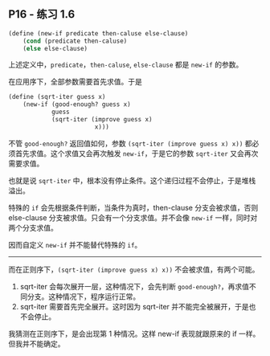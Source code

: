 ## P16 - 练习 1.6

``` Scheme
(define (new-if predicate then-caluse else-clause)
    (cond (predicate then-caluse)
    (else else-clause)
```

上述定义中，`predicate`，`then-caluse`, `else-clause` 都是 `new-if` 的参数。

在应用序下，全部参数需要首先求值。于是

``` Scheme
(define (sqrt-iter guess x)
    (new-if (good-enough? guess x)
            guess
            (sqrt-iter (improve guess x)
                        x)))
```

不管 `good-enough?` 返回值如何，参数 `(sqrt-iter (improve guess x) x))` 都必须首先求值。这个求值又会再次触发 `new-if`，于是它的参数 `sqrt-iter` 又会再次需要求值。

也就是说 `sqrt-iter` 中，根本没有停止条件。这个递归过程不会停止，于是堆栈溢出。

特殊的 `if` 会先根据条件判断，当条件为真时，then-clause 分支会被求值，否则 else-clause 分支被求值。只会有一个分支求值。并不会像 `new-if` 一样，同时对两个分支求值。

因而自定义 `new-if` 并不能替代特殊的 `if`。

-------

而在正则序下，`(sqrt-iter (improve guess x) x))` 不会被求值，有两个可能。

1. sqrt-iter 会每次展开一层，这种情况下，会先判断 `good-enough?`，再求值不同分支。这种情况下，程序运行正常。
2. sqrt-iter 需要首先完全展开。这时因为 sqrt-iter 并不能完全被展开，于是也不会停止。

我猜测在正则序下，是会出现第 1 种情况。这样 new-if 表现就跟原来的 if 一样。但我并不能确定。

